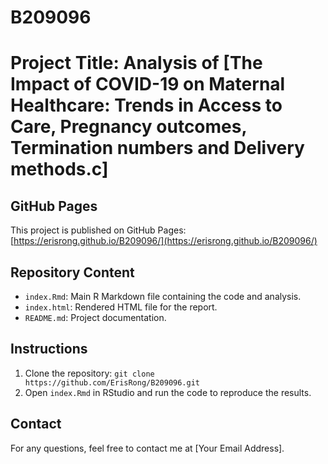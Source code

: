 # B209096
# Project Title: Analysis of [The Impact of COVID-19 on Maternal Healthcare: Trends in Access to Care, Pregnancy outcomes, Termination numbers and Delivery methods.c]

## GitHub Pages
This project is published on GitHub Pages: [https://erisrong.github.io/B209096/](https://erisrong.github.io/B209096/)

## Repository Content
- `index.Rmd`: Main R Markdown file containing the code and analysis.
- `index.html`: Rendered HTML file for the report.
- `README.md`: Project documentation.

## Instructions
1. Clone the repository: `git clone https://github.com/ErisRong/B209096.git`
2. Open `index.Rmd` in RStudio and run the code to reproduce the results.

## Contact
For any questions, feel free to contact me at [Your Email Address].
